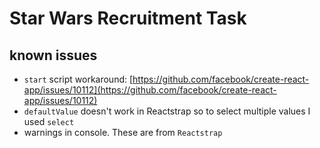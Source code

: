 # Star Wars Recruitment Task

## known issues

- `start` script workaround: [https://github.com/facebook/create-react-app/issues/10112](https://github.com/facebook/create-react-app/issues/10112)
- `defaultValue` doesn't work in Reactstrap so to select multiple values I used `select`
- warnings in console. These are from `Reactstrap`
